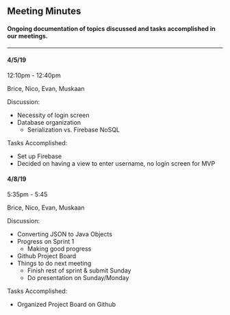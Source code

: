 ## Meeting Minutes

#### Ongoing documentation of topics discussed and tasks accomplished in our meetings.

---
#### 4/5/19
12:10pm - 12:40pm

Brice, Nico, Evan, Muskaan

Discussion:
* Necessity of login screen
* Database organization
    * Serialization vs. Firebase NoSQL

Tasks Accomplished:
* Set up Firebase
* Decided on having a view to enter username, no login screen for MVP


#### 4/8/19
5:35pm - 5:45

Brice, Nico, Evan, Muskaan

Discussion:
* Converting JSON to Java Objects
* Progress on Sprint 1
    * Making good progress
* Github Project Board
* Things to do next meeting
    * Finish rest of sprint & submit Sunday
    * Do presentation on Sunday/Monday

Tasks Accomplished:
* Organized Project Board on Github
